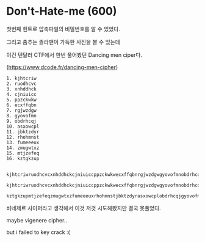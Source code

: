 # Don't-Hate-me (600)


첫번째 힌트로 압축파일의 비밀번호를 알 수 있었다.

그리고 춤추는 졸라맨이 가득한 사진을 볼 수 있는데

이건 텐달러 CTF에서 한번 풀어봤던 Dancing men ciper다.

(https://www.dcode.fr/dancing-men-cipher)



~~~
1. kjhtcriw
2. ruodhcvc
3. xnhddhck
4. cjniuicc
5. ppzckwkw
6. ecxffqbn
7. rgjwzdgw
8. gyovofmn
9. obdrhcqj
10. asxowcpl
11. jbktzdyr
12. rhohmnst
13. fumeeeux
14. zmugwtxz
15. mtjzefeq
16. kztgkzup


kjhtcriwruodhcvcxnhddhckcjniuiccppzckwkwecxffqbnrgjwzdgwgyovofmnobdrhcqjasxowcpljbktzdyrrhohmnstfumeeeuxzmugwtxzmtjzefeqkztgkzup

kjhtcriwruodhcvcxnhddhckcjniuiccppzckwkwecxffqbnrgjwzdgwgyovofmnobdrhcqjasxowcpljbktzdyrrhohmnstfumeeeuxzmugwtxzmtjzefeqkztgkzup

kztgkzupmtjzefeqzmugwtxzfumeeeuxrhohmnstjbktzdyrasxowcplobdrhcqjgyovofmnrgjwzdgwecxffqbnppzckwkwcjniuiccxnhddhckruodhcvckjhtcriw
~~~

비네제르 사이퍼라고 생각해서 이것 저것 시도해봤지만 결국 못풀었다.



maybe vigenere cipher..

but i failed to key crack :(